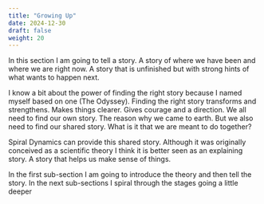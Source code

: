 ```yaml
---
title: "Growing Up"
date: 2024-12-30
draft: false
weight: 20
---
```


In this section I am going to tell a story. A story of where we have been and where we are right now. A story that is unfinished but with strong hints of what wants to happen next.

I know a bit about the power of finding the right story because I named myself based on one (The Odyssey). Finding the right story transforms and strengthens. Makes things clearer. Gives courage and a direction. We all need to find our own story. The reason why we came to earth. But we also need to find our shared story. What is it that we are meant to do together?

Spiral Dynamics can provide this shared story. Although it was originally conceived as a scientific theory I think it is better seen as an explaining story. A story that helps us make sense of things.

In the first sub-section I am going to introduce the theory and then tell the story. In the next sub-sections I spiral through the stages going a little deeper
